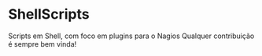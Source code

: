 # ShellScripts
Scripts em Shell, com foco em plugins para o Nagios
Qualquer contribuição é sempre bem vinda!
